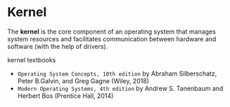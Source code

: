 # Kernel

The **kernel** is the core component of an operating system that manages system resources and facilitates communication between hardware and software (with the help of drivers).


kernel textbooks
- `Operating System Concepts, 10th edition` by Abraham Silberschatz, Peter B.Galvin, and Greg Gagne (Wiley, 2018)
- `Modern Operating Systems, 4th edition` by Andrew S. Tanenbaum and Herbert Bos (Prentice Hall, 2014)
